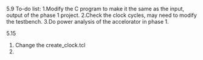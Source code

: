 5.9
To-do list:
1.Modify the C program to make it the same as the input, output of the phase 1 project.
2.Check the clock cycles, may need to modify the testbench.
3.Do power analysis of the accelorator in phase 1.

5.15 
1. Change the create_clock.tcl
2. 
